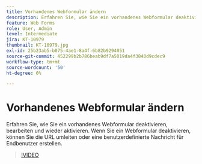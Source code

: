 ```yaml
---
title: Vorhandenes Webformular ändern
description: Erfahren Sie, wie Sie ein vorhandenes Webformular deaktivieren, bearbeiten und wieder aktivieren
feature: Web Forms
role: User, Admin
level: Intermediate
jira: KT-10979
thumbnail: KT-10979.jpg
exl-id: 25b23ab5-b075-4ae1-8a4f-6b82b9294051
source-git-commit: 452299b2b786beab9df7a5019da4f3840d9cdec9
workflow-type: tm+mt
source-wordcount: '50'
ht-degree: 0%

---
```


# Vorhandenes Webformular ändern

Erfahren Sie, wie Sie ein vorhandenes Webformular deaktivieren, bearbeiten und wieder aktivieren. Wenn Sie ein Webformular deaktivieren, können Sie die URL umleiten oder eine benutzerdefinierte Nachricht für Endbenutzer erstellen.

>[!VIDEO](https://video.tv.adobe.com/v/3417776?quality=12&learn=on&hidetitle=true&captions=ger)
